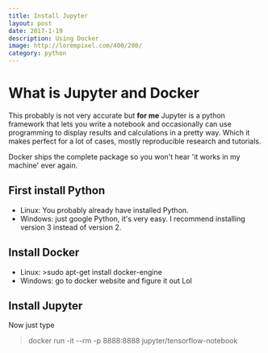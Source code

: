 ```yaml
---
title: Install Jupyter
layout: post
date: 2017-1-19
description: Using Docker
image: http://lorempixel.com/400/200/
category: python
---
```


# What is Jupyter and Docker

This probably is not very accurate but **for me** Jupyter is a python framework that lets you write a notebook and occasionally can use programming to display results and calculations in a pretty way. Which it makes perfect for a lot of cases, mostly reproducible research and tutorials.

Docker ships the complete package so you won't hear 'it works in my machine' ever again.

## First install Python

- Linux: You probably already have installed Python.
- Windows: just google Python, it's very easy. I recommend installing version 3 instead of version 2.

## Install Docker

- Linux: >sudo apt-get install docker-engine
- Windows: go to docker website and figure it out Lol

## Install Jupyter

Now just type
>docker run -it --rm -p 8888:8888 jupyter/tensorflow-notebook
